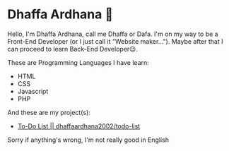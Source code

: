 # Dhaffa Ardhana 👋
Hello, I'm Dhaffa Ardhana, call me Dhaffa or Dafa. I'm on my way to be a Front-End Developer (or I just call it "Website maker..."). Maybe after that I can proceed to learn Back-End Developer😉. 

These are Programming Languages I have learn:
- HTML
- CSS
- Javascript
- PHP

And these are my project(s):
- [To-Do List || dhaffaardhana2002/todo-list](https://github.com/dhaffaardhana2002/todo-list)

Sorry if anything's wrong, I'm not really good in English

